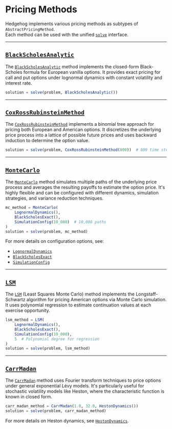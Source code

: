 # Pricing Methods

Hedgehog implements various pricing methods as subtypes of `AbstractPricingMethod`.  
Each method can be used with the unified [`solve`](@ref) interface.

---

## [`BlackScholesAnalytic`](@ref)

The [`BlackScholesAnalytic`](@ref) method implements the closed-form Black-Scholes formula for European vanilla options. It provides exact pricing for call and put options under lognormal dynamics with constant volatility and interest rate.

```julia
solution = solve(problem, BlackScholesAnalytic())
```

---

## [`CoxRossRubinsteinMethod`](@ref)

The [`CoxRossRubinsteinMethod`](@ref) implements a binomial tree approach for pricing both European and American options. It discretizes the underlying price process into a lattice of possible future prices and uses backward induction to determine the option value.

```julia
solution = solve(problem, CoxRossRubinsteinMethod(800))  # 800 time steps
```

---

## [`MonteCarlo`](@ref)

The [`MonteCarlo`](@ref) method simulates multiple paths of the underlying price process and averages the resulting payoffs to estimate the option price. It's highly flexible and can be configured with different dynamics, simulation strategies, and variance reduction techniques.

```julia
mc_method = MonteCarlo(
    LognormalDynamics(),
    BlackScholesExact(),
    SimulationConfig(10_000)  # 10,000 paths
)
solution = solve(problem, mc_method)
```

For more details on configuration options, see:
- [`LognormalDynamics`](@ref)
- [`BlackScholesExact`](@ref)
- [`SimulationConfig`](@ref)

---

## [`LSM`](@ref)

The [`LSM`](@ref) (Least Squares Monte Carlo) method implements the Longstaff-Schwartz algorithm for pricing American options via Monte Carlo simulation. It uses polynomial regression to estimate continuation values at each exercise opportunity.

```julia
lsm_method = LSM(
    LognormalDynamics(),
    BlackScholesExact(),
    SimulationConfig(10_000),
    5  # Polynomial degree for regression
)
solution = solve(problem, lsm_method)
```

---

## [`CarrMadan`](@ref)

The [`CarrMadan`](@ref) method uses Fourier transform techniques to price options under general exponential Lévy models. It's particularly useful for stochastic volatility models like Heston, where the characteristic function is known in closed form.

```julia
carr_madan_method = CarrMadan(1.0, 32.0, HestonDynamics())
solution = solve(problem, carr_madan_method)
```

For more details on Heston dynamics, see [`HestonDynamics`](@ref).
